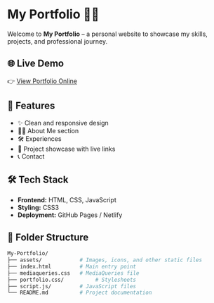 # My Portfolio 🎨💼

Welcome to **My Portfolio** – a personal website to showcase my skills, projects, and professional journey.

## 🌐 Live Demo

👉 [View Portfolio Online](https://your-portfolio-link.com)

## 📸 Features

- ✨ Clean and responsive design
- 🧑‍💼 About Me section
- 🛠️ Experiences
- 📂 Project showcase with live links
- 📞 Contact 

## 🛠️ Tech Stack

- **Frontend:** HTML, CSS, JavaScript 
- **Styling:** CSS3 
- **Deployment:** GitHub Pages / Netlify

## 📁 Folder Structure

```bash
My-Portfolio/
├── assets/            # Images, icons, and other static files
├── index.html         # Main entry point
├── mediaqueries.css   # MediaQueries file
├── portfolio.css/          # Stylesheets
├── script.js/         # JavaScript files
└── README.md          # Project documentation
